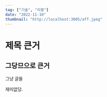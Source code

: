 ```yaml
---
tag: ["기술", "리븅"]
date: "2022-11-10"
thumbnail: "http://localhost:3005/aff.jpeg"
---
```


# 제목 큰거

## 그당므으로 큰거

그냥 글들

재미없당.
